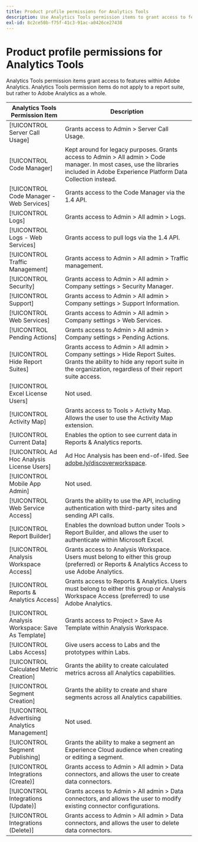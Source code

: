 ```yaml
---
title: Product profile permissions for Analytics Tools
description: Use Analytics Tools permission items to grant access to features within Adobe Analytics.
exl-id: 8c2ce50b-f75f-41c3-91ac-a0426ce27438
---
```

# Product profile permissions for Analytics Tools

Analytics Tools permission items grant access to features within Adobe Analytics. Analytics Tools permission items do not apply to a report suite, but rather to Adobe Analytics as a whole.

| Analytics Tools Permission Item | Description |
|----|----|
| [!UICONTROL Server Call Usage] | Grants access to Admin > Server Call Usage. |
| [!UICONTROL Code Manager] | Kept around for legacy purposes. Grants access to Admin > All admin > Code manager. In most cases, use the libraries included in Adobe Experience Platform Data Collection instead. |
| [!UICONTROL Code Manager - Web Services]| Grants access to the Code Manager via the 1.4 API. |
| [!UICONTROL Logs] | Grants access to Admin > All admin > Logs. |
| [!UICONTROL Logs - Web Services]| Grants access to pull logs via the 1.4 API. |
| [!UICONTROL Traffic Management] | Grants access to Admin > All admin > Traffic management. |
| [!UICONTROL Security] | Grants access to Admin > All admin > Company settings > Security Manager. |
| [!UICONTROL Support] | Grants access to Admin > All admin > Company settings > Support Information. |
| [!UICONTROL Web Services] | Grants access to Admin > All admin > Company settings > Web Services. |
| [!UICONTROL Pending Actions]| Grants access to Admin > All admin > Company settings > Pending Actions. |
| [!UICONTROL Hide Report Suites] | Grants access to Admin > All admin > Company settings > Hide Report Suites. Grants the ability to hide any report suite in the organization, regardless of their report suite access. |
| [!UICONTROL Excel License Users]| Not used. |
| [!UICONTROL Activity Map] | Grants access to Tools > Activity Map. Allows the user to use the Activity Map extension. |
| [!UICONTROL Current Data] | Enables the option to see current data in Reports & Analytics reports. |
| [!UICONTROL Ad Hoc Analysis License Users]|  Ad Hoc Analysis has been end-of-lifed. See [adobe.ly/discoverworkspace](https://adobe.ly/discoverworkspace). |
| [!UICONTROL Mobile App Admin] | Not used. |
| [!UICONTROL Web Service Access] | Grants the ability to use the API, including authentication with third-party sites and sending API calls. |
| [!UICONTROL Report Builder] | Enables the download button under Tools > Report Builder, and allows the user to authenticate within Microsoft Excel. |
| [!UICONTROL Analysis Workspace Access]| Grants access to Analysis Workspace. Users must belong to either this group (preferred) or Reports & Analytics Access to use Adobe Analytics. |
| [!UICONTROL Reports & Analytics Access] | Grants access to Reports & Analytics. Users must belong to either this group or Analysis Workspace Access (preferred) to use Adobe Analytics. |
| [!UICONTROL Analysis Workspace: Save As Template] | Grants access to Project > Save As Template within Analysis Workspace. |
| [!UICONTROL Labs Access]| Give users access to Labs and the prototypes within Labs. |
| [!UICONTROL Calculated Metric Creation] | Grants the ability to create calculated metrics across all Analytics capabilities. |
| [!UICONTROL Segment Creation] | Grants the ability to create and share segments across all Analytics capabilities. |
| [!UICONTROL Advertising Analytics Management] | Not used. |
| [!UICONTROL Segment Publishing] | Grants the ability to make a segment an Experience Cloud audience when creating or editing a segment. |
| [!UICONTROL Integrations (Create)]| Grants access to Admin > All admin > Data connectors, and allows the user to create data connectors. |
| [!UICONTROL Integrations (Update)]| Grants access to Admin > All admin > Data connectors, and allows the user to modify existing connector configurations. |
| [!UICONTROL Integrations (Delete)]| Grants access to Admin > All admin > Data connectors, and allows the user to delete data connectors. |
